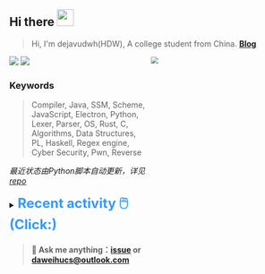 ## Hi there <img src="https://raw.githubusercontent.com/MartinHeinz/MartinHeinz/master/wave.gif" width="30px">

> Hi, I'm dejavudwh(HDW), A college student from China. **[Blog](https://www.cnblogs.com/secoding)** 

![](https://komarev.com/ghpvc/?username=dejavudwh)
<img src="https://img.shields.io/badge/BLOG-dejavudwh-blue"><a href="https://www.cnblogs.com/secoding/"></a></img>
<img align="right" width="50%" src="https://github-readme-stats.vercel.app/api?username=dejavudwh&show_icons=true&theme=onedark&count_private=true" style="zoom: 80%;" /> 

### Keywords 

> Compiler, Java, SSM, Scheme, JavaScript, Electron, Python, Lexer, Parser, OS, Rust, C, Algorithms, Data Structures, PL, Haskell, Regex engine, Cyber Security, Pwn, Reverse

*最近状态由Python脚本自动更新，详见<a href="https://github.com/dejavudwh/dejavudwh"> repo</a>*

<details>

  <summary><font size="5.5" color="#3399FF"><b>Recent activity 🖱️(Click:)</b></font></summary>

  - <details open>

    <summary><font size="3.5" color="#3399FF"><b>Recent Post 🖱️</b></font></summary>
    <br>
    <table>
    <tr>
    <td>
    <!-- ZHIHUPOSTS:START --> 

    <!-- ZHIHUPOSTS:END -->
    </td>
    <td>
    <!-- GITHUB:START -->

    - [dejavudwh forked dejavudwh/ved-ebpf from hardenedvault/ved-ebpf](https://github.com/dejavudwh/ved-ebpf) - 2024-01-07T18:57:36Z
    - [dejavudwh starred hardenedvault/ved-ebpf](https://github.com/hardenedvault/ved-ebpf) - 2024-01-07T18:57:32Z
    - [dejavudwh pushed to main in dejavudwh/vArmor](https://github.com/dejavudwh/vArmor/compare/8a4f802d62...c34744d9e7) - 2024-01-07T18:52:51Z
    - [dejavudwh pushed to main in dejavudwh/tracee](https://github.com/dejavudwh/tracee/compare/61d36285ae...4be97e0841) - 2024-01-07T18:51:07Z
    - [dejavudwh pushed to main in dejavudwh/tetragon](https://github.com/dejavudwh/tetragon/compare/a250225c19...56edf166e6) - 2024-01-07T18:49:43Z
    <!-- GITHUB:END -->
    </td>
    </tr>
    </table>
  </details>

</details>

> #### 💬 Ask me anything：[issue](https://github.com/dejavudwh/dejavudwh/issues) or [daweihucs@outlook.com](mailto:daweihucs@outlook.com)